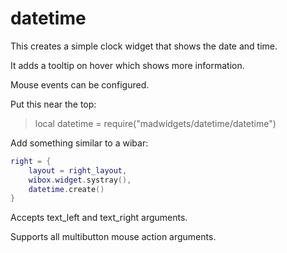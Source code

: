 # datetime

This creates a simple clock widget that shows the date and time.

It adds a tooltip on hover which shows more information.

Mouse events can be configured.

Put this near the top:
>local datetime = require("madwidgets/datetime/datetime")

Add something similar to a wibar:

```lua
right = {
    layout = right_layout,
    wibox.widget.systray(),
    datetime.create()
}
```

Accepts text_left and text_right arguments.

Supports all multibutton mouse action arguments.